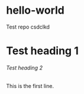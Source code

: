 # hello-world
Test repo
csdclkd
<h1> Test heading 1 </h1>



<h6> Test heading 2 </h6>

This is the first line.  

